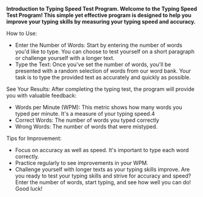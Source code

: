 **Introduction to Typing Speed Test Program. Welcome to the Typing Speed Test Program! This simple yet effective program is designed to help you improve your typing skills by measuring your typing speed and accuracy.**

How to Use:
 - Enter the Number of Words: Start by entering the number of words you'd like to type. You can choose to test yourself on a short paragraph or challenge yourself with a longer text.
 - Type the Text: Once you've set the number of words, you'll be presented with a random selection of words from our word bank. Your task is to type the provided text as accurately and quickly as possible.

See Your Results: After completing the typing test, the program will provide you with valuable feedback:
   + Words per Minute (WPM): This metric shows how many words you typed per minute. It's a measure of your typing speed.4
   + Correct Words: The number of words you typed correctly
   + Wrong Words: The number of words that were mistyped.

Tips for Improvement:
 - Focus on accuracy as well as speed. It's important to type each word correctly.
 - Practice regularly to see improvements in your WPM.
 - Challenge yourself with longer texts as your typing skills improve.
Are you ready to test your typing skills and strive for accuracy and speed? Enter the number of words, start typing, and see how well you can do! Good luck!
